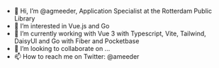 - 👋 Hi, I’m @agmeeder, Application Specialist at the Rotterdam Public Library
- 👀 I’m interested in Vue.js and Go
- 🌱 I’m currently working with Vue 3 with Typescript, Vite, Tailwind, DaisyUI and Go with Fiber and Pocketbase
- 💞️ I’m looking to collaborate on ...
- 📫 How to reach me on Twitter: @ameeder

<!---
agmeeder/agmeeder is a ✨ special ✨ repository because its `README.md` (this file) appears on your GitHub profile.
You can click the Preview link to take a look at your changes.
--->
